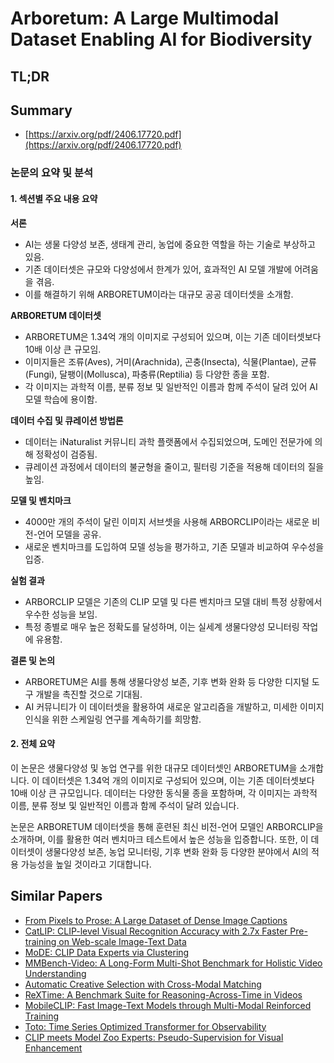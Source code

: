 # Arboretum: A Large Multimodal Dataset Enabling AI for Biodiversity
## TL;DR
## Summary
- [https://arxiv.org/pdf/2406.17720.pdf](https://arxiv.org/pdf/2406.17720.pdf)

### 논문의 요약 및 분석

#### 1. 섹션별 주요 내용 요약

**서론**
- AI는 생물 다양성 보존, 생태계 관리, 농업에 중요한 역할을 하는 기술로 부상하고 있음.
- 기존 데이터셋은 규모와 다양성에서 한계가 있어, 효과적인 AI 모델 개발에 어려움을 겪음.
- 이를 해결하기 위해 ARBORETUM이라는 대규모 공공 데이터셋을 소개함.

**ARBORETUM 데이터셋**
- ARBORETUM은 1.34억 개의 이미지로 구성되어 있으며, 이는 기존 데이터셋보다 10배 이상 큰 규모임.
- 이미지들은 조류(Aves), 거미(Arachnida), 곤충(Insecta), 식물(Plantae), 균류(Fungi), 달팽이(Mollusca), 파충류(Reptilia) 등 다양한 종을 포함.
- 각 이미지는 과학적 이름, 분류 정보 및 일반적인 이름과 함께 주석이 달려 있어 AI 모델 학습에 용이함.

**데이터 수집 및 큐레이션 방법론**
- 데이터는 iNaturalist 커뮤니티 과학 플랫폼에서 수집되었으며, 도메인 전문가에 의해 정확성이 검증됨.
- 큐레이션 과정에서 데이터의 불균형을 줄이고, 필터링 기준을 적용해 데이터의 질을 높임.

**모델 및 벤치마크**
- 4000만 개의 주석이 달린 이미지 서브셋을 사용해 ARBORCLIP이라는 새로운 비전-언어 모델을 공유.
- 새로운 벤치마크를 도입하여 모델 성능을 평가하고, 기존 모델과 비교하여 우수성을 입증.

**실험 결과**
- ARBORCLIP 모델은 기존의 CLIP 모델 및 다른 벤치마크 모델 대비 특정 상황에서 우수한 성능을 보임.
- 특정 종별로 매우 높은 정확도를 달성하며, 이는 실세계 생물다양성 모니터링 작업에 유용함.

**결론 및 논의**
- ARBORETUM은 AI를 통해 생물다양성 보존, 기후 변화 완화 등 다양한 디지털 도구 개발을 촉진할 것으로 기대됨.
- AI 커뮤니티가 이 데이터셋을 활용하여 새로운 알고리즘을 개발하고, 미세한 이미지 인식을 위한 스케일링 연구를 계속하기를 희망함.

#### 2. 전체 요약

이 논문은 생물다양성 및 농업 연구를 위한 대규모 데이터셋인 ARBORETUM을 소개합니다. 이 데이터셋은 1.34억 개의 이미지로 구성되어 있으며, 이는 기존 데이터셋보다 10배 이상 큰 규모입니다. 데이터는 다양한 동식물 종을 포함하며, 각 이미지는 과학적 이름, 분류 정보 및 일반적인 이름과 함께 주석이 달려 있습니다.

논문은 ARBORETUM 데이터셋을 통해 훈련된 최신 비전-언어 모델인 ARBORCLIP을 소개하며, 이를 활용한 여러 벤치마크 테스트에서 높은 성능을 입증합니다. 또한, 이 데이터셋이 생물다양성 보존, 농업 모니터링, 기후 변화 완화 등 다양한 분야에서 AI의 적용 가능성을 높일 것이라고 기대합니다.

## Similar Papers
- [From Pixels to Prose: A Large Dataset of Dense Image Captions](2406.10328.md)
- [CatLIP: CLIP-level Visual Recognition Accuracy with 2.7x Faster Pre-training on Web-scale Image-Text Data](2404.15653.md)
- [MoDE: CLIP Data Experts via Clustering](2404.16030.md)
- [MMBench-Video: A Long-Form Multi-Shot Benchmark for Holistic Video Understanding](2406.14515.md)
- [Automatic Creative Selection with Cross-Modal Matching](2405.00029.md)
- [ReXTime: A Benchmark Suite for Reasoning-Across-Time in Videos](2406.19392.md)
- [MobileCLIP: Fast Image-Text Models through Multi-Modal Reinforced Training](2311.17049.md)
- [Toto: Time Series Optimized Transformer for Observability](2407.07874.md)
- [CLIP meets Model Zoo Experts: Pseudo-Supervision for Visual Enhancement](2310.14108.md)
